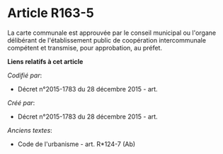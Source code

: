 # Article R163-5

La carte communale est approuvée par le conseil municipal ou l'organe délibérant de l'établissement public de coopération
intercommunale compétent et transmise, pour approbation, au préfet.

**Liens relatifs à cet article**

_Codifié par_:

  - Décret n°2015-1783 du 28 décembre 2015 - art.

_Créé par_:

  - Décret n°2015-1783 du 28 décembre 2015 - art.

_Anciens textes_:

  - Code de l'urbanisme - art. R*124-7 (Ab)

